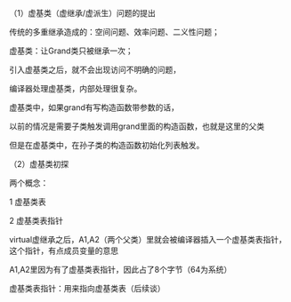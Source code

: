 （1）虚基类（虚继承/虚派生）问题的提出

传统的多重继承造成的：空间问题、效率问题、二义性问题；

虚基类：让Grand类只被继承一次；

引入虚基类之后，就不会出现访问不明确的问题，

编译器处理虚基类，内部处理很复杂。

虚基类中，如果grand有写构造函数带参数的话，

以前的情况是需要子类触发调用grand里面的构造函数，也就是这里的父类

但是在虚基类中，在孙子类的构造函数初始化列表触发。

（2）虚基类初探

两个概念：

1 虚基类表

2 虚基类表指针

virtual虚继承之后，A1,A2（两个父类）里就会被编译器插入一个虚基类表指针，这个指针，有点成员变量的意思

A1,A2里因为有了虚基类表指针，因此占了8个字节（64为系统）

虚基类表指针：用来指向虚基类表（后续谈）